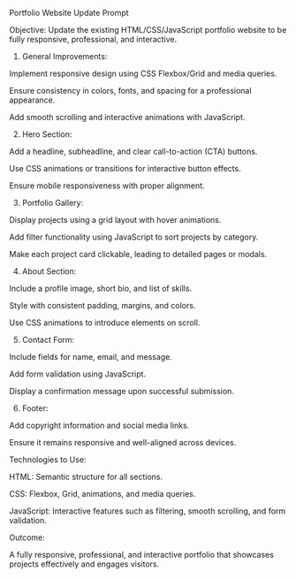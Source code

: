 Portfolio Website Update Prompt

Objective: Update the existing HTML/CSS/JavaScript portfolio website to be fully responsive, professional, and interactive.

1. General Improvements:

Implement responsive design using CSS Flexbox/Grid and media queries.

Ensure consistency in colors, fonts, and spacing for a professional appearance.

Add smooth scrolling and interactive animations with JavaScript.

2. Hero Section:

Add a headline, subheadline, and clear call-to-action (CTA) buttons.

Use CSS animations or transitions for interactive button effects.

Ensure mobile responsiveness with proper alignment.

3. Portfolio Gallery:

Display projects using a grid layout with hover animations.

Add filter functionality using JavaScript to sort projects by category.

Make each project card clickable, leading to detailed pages or modals.

4. About Section:

Include a profile image, short bio, and list of skills.

Style with consistent padding, margins, and colors.

Use CSS animations to introduce elements on scroll.

5. Contact Form:

Include fields for name, email, and message.

Add form validation using JavaScript.

Display a confirmation message upon successful submission.

6. Footer:

Add copyright information and social media links.

Ensure it remains responsive and well-aligned across devices.

Technologies to Use:

HTML: Semantic structure for all sections.

CSS: Flexbox, Grid, animations, and media queries.

JavaScript: Interactive features such as filtering, smooth scrolling, and form validation.

Outcome:

A fully responsive, professional, and interactive portfolio that showcases projects effectively and engages visitors.